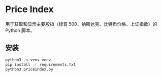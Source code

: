 # Price Index

用于获取和显示主要股指（标普 500、纳斯达克、比特币价格、上证指数）的 Python 脚本。

## 安装

```bash
python3 -m venv venv
pip install -r requirements.txt
python3 priceindex.py
```
